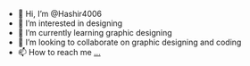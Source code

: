 - 👋 Hi, I’m @Hashir4006
- 👀 I’m interested in designing
- 🌱 I’m currently learning graphic designing
- 💞️ I’m looking to collaborate on graphic designing and coding
- 📫 How to reach me [...](https://www.linkedin.com/in/hashir-tajammal-823291330/)


<!---
Hashir4006/Hashir4006 is a ✨ special ✨ repository because its `README.md` (this file) appears on your GitHub profile.
You can click the Preview link to take a look at your changes.
--->
